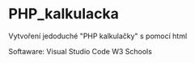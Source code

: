 # PHP_kalkulacka
Vytvoření jedoduché "PHP kalkulačky" s pomocí html 

Softaware: Visual Studio Code
W3 Schools
